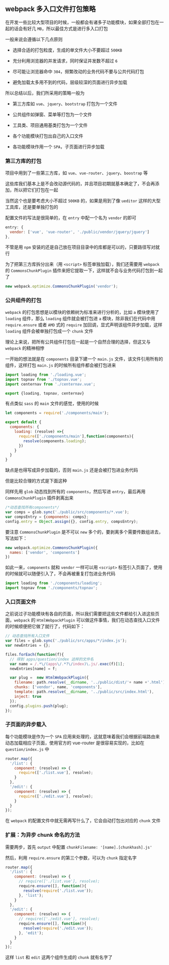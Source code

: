 ## webpack 多入口文件打包策略

在开发一些比较大型项目的时候，一般都会有诸多子功能模块，如果全部打包在一起的话会有好几 `MB`，所以最佳方式是进行多入口打包

一般来说会遵循以下几点原则

* 选择合适的打包粒度，生成的单文件大小不要超过 `500KB`

* 充分利用浏览器的并发请求，同时保证并发数不超过 `6`

* 尽可能让浏览器命中 `304`，频繁改动的业务代码不要与公共代码打包

* 避免加载太多用不到的代码，层级较深的页面进行异步加载

所以总结以后，我们所采用的策略一般为

* 第三方库如 `vue`、`jquery`、`bootstrap` 打包为一个文件

* 公共组件如弹窗、菜单等打包为一个文件

* 工具类、项目通用基类打包为一个文件

* 各个功能模块打包出自己的入口文件

* 各功能模块作用一个 `SPA`，子页面进行异步加载


### 第三方库的打包

项目中用到了一些第三方库，如 `vue`、`vue-router`、`jquery`、`boostrap` 等

这些库我们基本上是不会改动源代码的，并且项目初期就基本确定了，不会再添加，所以把它们打包在一起

当然这个也是要考虑大小不超过 `500KB` 的，如果是用到了像 `ueditor` 这样的大型工具库，还是要单独打包的

配置文件的写法是很简单的，在 `entry` 中配一个名为 `vendor` 的即可

```js
entry: {
  vendor: ['vue', 'vue-router', './public/vendor/jquery/jquery']
},
```

不管是用 `npm` 安装的还是自己放在项目目录中的库都是可以的，只要路径写对就行

为了把第三方库拆分出来（用 `<script>` 标签单独加载），我们还需要用 `webpack` 的 `CommonsChunkPlugin` 插件来把它提取一下，这样就不会与业务代码打包到一起了

```js
new webpack.optimize.CommonsChunkPlugin('vendor');
```


### 公共组件的打包

`webpack` 的打包思想是以模块的依赖树为标准来进行分析的，比如 `a` 模块使用了 `loading` 组件，那么 `loading` 组件就会被打包进 `a` 模块，除非我们在代码中用 `require.ensure` 或者 `AMD` 式的 `require` 加回调，显式声明该组件异步加载，这样 `loading` 组件会被单独打包成一个 `chunk` 文件

理论上来说，把所有公共组件打包在一起是一个自然合理的选择，但这又与 `webpack` 的精神相悖

一开始的想法就是在 `components` 目录下建一个 `main.js` 文件，该文件引用所有的组件，这样打包 `main.js` 的时候所有组件都会被打包进来

```js
import loading from './loading.vue';
import topnav from './topnav.vue';
import centernav from './centernav.vue';

export {loading, topnav, centernav}
```

有点类似 `sass` 的 `main` 文件的感觉，使用的时候

```js
let components = require('./components/main');

export default {
  components: {
    loading: (resolve) =>{
      require(['./components/main'],function(components){
        resolve(components.loading);
      })
    }
  }
}
```

缺点是也得写成异步加载的，否则 `main.js` 还是会被打包进业务代码

但是比较合理的方式是下面这种

同样先用 `glob` 动态找到所有的 `components`，然后写进 `entry`，最后再用 `CommonsChunkPlugin` 插件剥离出来

```js
/*动态查找所有components*/
var comps = glob.sync('./public/src/components/*.vue');
var compsEntry = {components: comps};
config.entry = Object.assign({}, config.entry, compsEntry);
```

要注意 `CommonsChunkPlugin` 是不可以 `new` 多个的，要剥离多个需要传数组进去，写法如下：

```js
new webpack.optimize.CommonsChunkPlugin({
  names: ['vendor', 'components']
})
```

如此一来，`components` 就和 `vendor` 一样可以用 `<script>` 标签引入页面了，使用的时候就可以随便引入了，不会再被重复打包进业务代码

```js
import loading from './components/loading';
import topnav from './components/topnav';
```



### 入口页面文件

之前说过子功能模块有各自的页面，所以我们需要把这些文件都给引入进这些页面，`webpack` 的 `HtmlWebpackPlugin` 可以做这件事情，我们在动态查找入口文件的时候顺便把它做了就行了，代码如下：

```js
// 动态查找所有入口文件
var files = glob.sync('./public/src/apps/*/index.js');
var newEntries = {};

files.forEach(function(f){
  // 得到 apps/question/index 这样的文件名
  var name = /.*\/(apps\/.*?\/index)\.js/.exec(f)[1]; 
  newEntries[name] = f;

  var plug =  new HtmlWebpackPlugin({
    filename: path.resolve(__dirname, '../public/dist/'+ name +'.html'),
    chunks: ['vendor', name, 'components'],
    template: path.resolve(__dirname, '../public/src/index.html'),
    inject: true
  });
  config.plugins.push(plug);
});
```


 
### 子页面的异步载入

每个功能模块是作为一个 `SPA` 应用来处理的，这就意味着我们会根据前端路由来动态加载相应子页面，使用官方的 vue-router 是很容易实现的，比如在 `question/index.js` 中

```js
router.map({
  '/list': {
    component: (resolve) => {
      require(['./list.vue'], resolve);
    }
  },
  '/edit': {
    component: (resolve) => {
      require(['./edit.vue'], resolve);
    }
  }
});
```

在 `webpack` 的配置文件中就无需再写什么了，它会自动打包出对应的 `chunk` 文件


### 扩展：为异步 chunk 命名的方法

需要两步，首先 `output` 中配置 `chunkFilename: '[name].[chunkhash].js'`

然后，利用 `require.ensure` 的第三个参数，可以为 `chunk` 指定名字

```js
router.map({
  '/list': {
    component: (resolve) => {
      // require(['./list.vue'], resolve);
      require.ensure([], function(){
        resolve(require('./list.vue'));
      }, 'list');
    }
  },
  '/edit': {
    component: (resolve) => {
      // require(['./edit.vue'], resolve);
      require.ensure([], function(){
        resolve(require('./edit.vue'));
      }, 'edit');
    }
  }
});
```

这样 `list` 和 `edit` 这两个组件生成的 `chunk` 就有名字了
